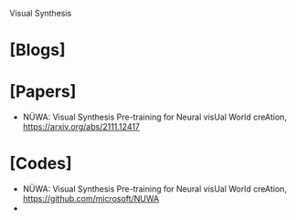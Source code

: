 Visual Synthesis

# [Blogs]


# [Papers]
+ NÜWA: Visual Synthesis Pre-training for Neural visUal World creAtion, https://arxiv.org/abs/2111.12417


# [Codes]
+ NÜWA: Visual Synthesis Pre-training for Neural visUal World creAtion, https://github.com/microsoft/NUWA
+ 
